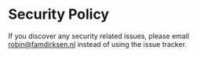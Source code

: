 # Security Policy

If you discover any security related issues, please email robin@famdirksen.nl instead of using the issue tracker.
